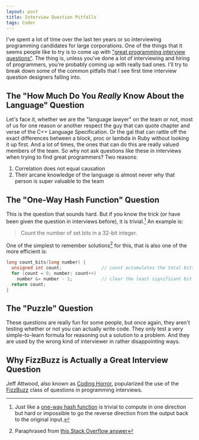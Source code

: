 ```yaml
---
layout: post
title: Interview Question Pitfalls
tags: Coder
---
```


I've spent a lot of time over the last ten years or so interviewing programming candidates for large corporations. One of the things that it seems people like to try is to come up with ["great programming interview questions"][great-questions]. The thing is, unless you've done a lot of interviewing and hiring of programmers, you're probably coming up with really bad ones. I'll try to break down some of the common pitfalls that I see first time interview question designers falling into.

## The "How Much Do You *Really* Know About the Language" Question

Let's face it, whether we are the "language lawyer" on the team or not, most of us for one reason or another respect the guy that can quote chapter and verse of the C++ Language Specification. Or the gal that can rattle off the exact differences between a block, proc or lambda in Ruby without looking it up first. And a lot of times, the ones that can do this are really valued members of the team. So why not ask questions like these in interviews when trying to find great programmers? Two reasons:

1. Correlation does not equal causation
1. Their arcane knowledge of the language is almost never why that person is super valuable to the team

## The "One-Way Hash Function" Question

This is the question that sounds hard. But if you know the trick (or have been given the question in interviews before), it is trivial.[^one-way-hash] An example is:

> Count the number of set bits in a 32-bit integer.

One of the simplest to remember solutions[^solution] for this, that is also one of the more efficient is:

```c
long count_bits(long number) {
  unsigned int count;               // count accumulates the total bits set in v
  for (count = 0; number; count++)
    number &= number - 1;           // clear the least significant bit set
  return count;
}
```

## The "Puzzle" Question

These questions are really fun for some people, but once again, they aren't testing whether or not you can actually write code. They only test a very simple-to-learn formula for reasoning out a solution to a problem. And they are used by the wrong kind of interviewer in rather disappointing ways.

## Why FizzBuzz is Actually a Great Interview Question

Jeff Attwood, also known as [Coding Horror][coding-horror], popularized the use of the [FizzBuzz][fizzbuzz] class of questions in programming interviews.

[^one-way-hash]: Just like a [one-way hash function][one-way-hash] is trivial to compute in one direction but hard or impossible to go the reverse direction from the output back to the original input.
[^solution]: Paraphrased from [this Stack Overflow answer][answer]

[answer]: http://stackoverflow.com/a/109036
[coding-horror]: http://blog.codinghorror.com
[fizzbuzz]: http://blog.codinghorror.com/why-cant-programmers-program/
[great-questions]: http://www.toptal.com/ruby/interview-questions
[one-way-hash]: http://en.wikipedia.org/wiki/One-way_hash_function
